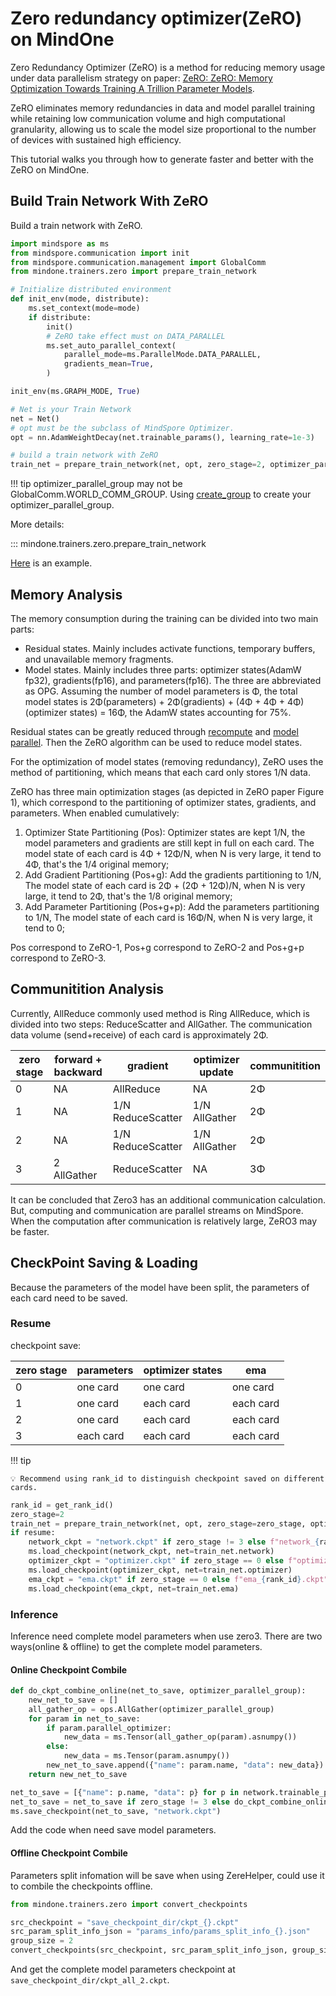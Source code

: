 # Zero redundancy optimizer(ZeRO) on MindOne

Zero Redundancy Optimizer (ZeRO) is a method for reducing memory usage under data parallelism strategy on paper: [ZeRO: ZeRO: Memory Optimization Towards Training A Trillion Parameter Models](https://arxiv.org/pdf/1910.02054.pdf).

ZeRO eliminates memory redundancies in data and model parallel training while retaining low communication volume and high computational
granularity, allowing us to scale the model size proportional to the number of devices with sustained high efficiency.

This tutorial walks you through how to generate faster and better with the ZeRO on MindOne.

## Build Train Network With ZeRO

Build a train network with ZeRO.

```python
import mindspore as ms
from mindspore.communication import init
from mindspore.communication.management import GlobalComm
from mindone.trainers.zero import prepare_train_network

# Initialize distributed environment
def init_env(mode, distribute):
    ms.set_context(mode=mode)
    if distribute:
        init()
        # ZeRO take effect must on DATA_PARALLEL
        ms.set_auto_parallel_context(
            parallel_mode=ms.ParallelMode.DATA_PARALLEL,
            gradients_mean=True,
        )

init_env(ms.GRAPH_MODE, True)

# Net is your Train Network
net = Net()
# opt must be the subclass of MindSpore Optimizer.
opt = nn.AdamWeightDecay(net.trainable_params(), learning_rate=1e-3)

# build a train network with ZeRO
train_net = prepare_train_network(net, opt, zero_stage=2, optimizer_parallel_group=GlobalComm.WORLD_COMM_GROUP)
```

!!! tip
    optimizer_parallel_group may not be GlobalComm.WORLD_COMM_GROUP. Using [create_group](https://www.mindspore.cn/docs/zh-CN/master/api_python/mindspore.communication.html#mindspore.communication.create_group) to create your optimizer_parallel_group.

More details:

::: mindone.trainers.zero.prepare_train_network

[Here](https://github.com/mindspore-lab/mindone/blob/master/tests/others/test_zero.py) is an example.

## Memory Analysis

The memory consumption during the training can be divided into two main parts:

- Residual states. Mainly includes activate functions, temporary buffers, and unavailable memory fragments.
- Model states. Mainly includes three parts: optimizer states(AdamW fp32), gradients(fp16), and parameters(fp16). The three are abbreviated as OPG. Assuming the number of model parameters is Φ,
the total model states is 2Φ(parameters) + 2Φ(gradients) + (4Φ + 4Φ + 4Φ)(optimizer states) = 16Φ, the AdamW states accounting for 75%.

Residual states can be greatly reduced through [recompute](https://www.mindspore.cn/docs/en/master/model_train/parallel/recompute.html) and [model parallel](https://www.mindspore.cn/docs/en/master/model_train/parallel/strategy_select.html).
Then the ZeRO algorithm can be used to reduce model states.

For the optimization of model states (removing redundancy), ZeRO uses the method of partitioning, which means that each card only stores 1/N data.

ZeRO has three main optimization stages (as depicted in ZeRO paper Figure 1), which correspond to the partitioning of optimizer states, gradients, and parameters. When enabled cumulatively:

1) Optimizer State Partitioning (Pos): Optimizer states are kept 1/N, the model parameters and gradients are still kept in full on each card. The model state of each card is 4Φ + 12Φ/N, when N is very large, it tend to 4Φ, that's the 1/4 original memory;
2) Add Gradient Partitioning (Pos+g): Add the gradients partitioning to 1/N, The model state of each card is 2Φ + (2Φ + 12Φ)/N, when N is very large, it tend to 2Φ, that's the 1/8 original memory;
3) Add Parameter Partitioning (Pos+g+p): Add the parameters partitioning to 1/N, The model state of each card is 16Φ/N, when N is very large, it tend to 0;

Pos correspond to ZeRO-1, Pos+g correspond to ZeRO-2 and Pos+g+p correspond to ZeRO-3.

## Communitition Analysis

Currently, AllReduce commonly used method is Ring AllReduce, which is divided into two steps: ReduceScatter and AllGather. The communication data volume (send+receive) of each card is approximately 2Φ.

| zero stage | forward + backward | gradient            | optimizer update | communitition |
| --- |--------------------|---------------------|------------------|---------------|
| 0 | NA                 | AllReduce           | NA               | 2Φ            |
| 1 | NA                 | 1/N ReduceScatter       | 1/N AllGather  | 2Φ            |
| 2 | NA                 | 1/N ReduceScatter | 1/N AllGather  | 2Φ            |
| 3 | 2 AllGather        | ReduceScatter       | NA               | 3Φ            |

It can be concluded that Zero3 has an additional communication calculation. But, computing and communication are parallel streams on MindSpore. When the computation after communication is relatively large, ZeRO3 may be faster.

## CheckPoint Saving & Loading

Because the parameters of the model have been split, the parameters of each card need to be saved.

### Resume

checkpoint save:

| zero stage | parameters | optimizer states | ema |
|------------|------------| --- | --- |
| 0          | one card   |  one card |  one card |
| 1          | one card   |  each card |  each card |
| 2          | one card   |  each card |  each card |
| 3          | each card  |  each card |  each card |

!!! tip

    💡 Recommend using rank_id to distinguish checkpoint saved on different cards.

```python
rank_id = get_rank_id()
zero_stage=2
train_net = prepare_train_network(net, opt, zero_stage=zero_stage, optimizer_parallel_group=GlobalComm.WORLD_COMM_GROUP)
if resume:
    network_ckpt = "network.ckpt" if zero_stage != 3 else f"network_{rank_id}.ckpt"
    ms.load_checkpoint(network_ckpt, net=train_net.network)
    optimizer_ckpt = "optimizer.ckpt" if zero_stage == 0 else f"optimizer_{rank_id}.ckpt"
    ms.load_checkpoint(optimizer_ckpt, net=train_net.optimizer)
    ema_ckpt = "ema.ckpt" if zero_stage == 0 else f"ema_{rank_id}.ckpt"
    ms.load_checkpoint(ema_ckpt, net=train_net.ema)
```

### Inference

Inference need complete model parameters when use zero3. There are two ways(online & offline) to get the complete model parameters.

#### Online Checkpoint Combile

```python
def do_ckpt_combine_online(net_to_save, optimizer_parallel_group):
    new_net_to_save = []
    all_gather_op = ops.AllGather(optimizer_parallel_group)
    for param in net_to_save:
        if param.parallel_optimizer:
            new_data = ms.Tensor(all_gather_op(param).asnumpy())
        else:
            new_data = ms.Tensor(param.asnumpy())
        new_net_to_save.append({"name": param.name, "data": new_data})
    return new_net_to_save

net_to_save = [{"name": p.name, "data": p} for p in network.trainable_params()]
net_to_save = net_to_save if zero_stage != 3 else do_ckpt_combine_online(net_to_save, optimizer_parallel_group)
ms.save_checkpoint(net_to_save, "network.ckpt")
```

Add the code when need save model parameters.

#### Offline Checkpoint Combile

Parameters split infomation will be save when using ZereHelper, could use it to combile the checkpoints offline.

```python
from mindone.trainers.zero import convert_checkpoints

src_checkpoint = "save_checkpoint_dir/ckpt_{}.ckpt"
src_param_split_info_json = "params_info/params_split_info_{}.json"
group_size = 2
convert_checkpoints(src_checkpoint, src_param_split_info_json, group_size)
```

And get the complete model parameters checkpoint at `save_checkpoint_dir/ckpt_all_2.ckpt`.
